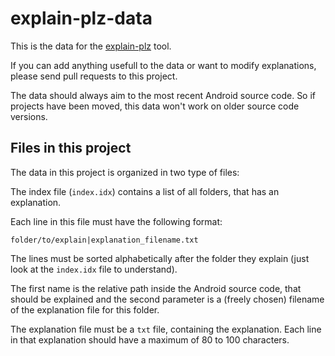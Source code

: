 explain-plz-data
================

This is the data for the [explain-plz](https://github.com/timroes/explain-plz) tool.

If you can add anything usefull to the data or want to modify explanations, please send pull
requests to this project.

The data should always aim to the most recent Android source code. So if projects have been
moved, this data won't work on older source code versions.

Files in this project
---------------------

The data in this project is organized in two type of files:

The index file (`index.idx`) contains a list of all folders, that has an explanation.

Each line in this file must have the following format:

`folder/to/explain|explanation_filename.txt`

The lines must be sorted alphabetically after the folder they explain (just look at the
`index.idx` file to understand).

The first name is the relative path inside the Android source code, that should be explained
and the second parameter is a (freely chosen) filename of the explanation file for this folder.

The explanation file must be a `txt` file, containing the explanation.
Each line in that explanation should have a maximum of 80 to 100 characters.
